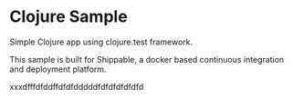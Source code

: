 Clojure Sample
=====================

Simple Clojure app using clojure.test framework.

This sample is built for Shippable, a docker based continuous integration and deployment platform.

xxxdfffdfddffdfdfdddddfdfdfdfdfdfd

